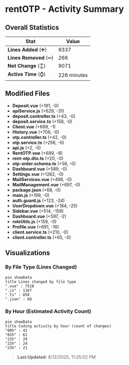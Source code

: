 # rentOTP - Activity Summary 

## Overall Statistics

| Stat                   | Value                                                             |
| ---------------------- | ----------------------------------------------------------------- |
| **Lines Added** (➕)   | 9337                                          |
| **Lines Removed** (➖) | 266                                        |
| **Net Change** (↕)    | 9071                |
| **Active Time** (⌚)   | 226 minutes |


## Modified Files
- **Deposit.vue** (+191, -0)
- **apiService.js** (+629, -31)
- **deposit.controller.ts** (+43, -0)
- **deposit.service.ts** (+158, -0)
- **Client.vue** (+689, -1)
- **History.vue** (+706, -0)
- **otp.controller.ts** (+42, -0)
- **otp.service.ts** (+256, -0)
- **api.js** (+2, -0)
- **RentOTP.vue** (+689, -8)
- **rent-otp.dto.ts** (+20, -0)
- **otp-order.schema.ts** (+56, -0)
- **Dashboard.vue** (+589, -0)
- **Settings.vue** (+1262, -0)
- **MailServices.vue** (+498, -0)
- **MailManagement.vue** (+697, -0)
- **package.json** (+68, -0)
- **main.js** (+199, -0)
- **auth.guard.js** (+123, -24)
- **UserDropdown.vue** (+184, -25)
- **Sidebar.vue** (+514, -159)
- **Dashboard.vue** (+597, -2)
- **roleUtils.js** (+159, -0)
- **Profile.vue** (+691, -16)
- **client.service.ts** (+210, -0)
- **client.controller.ts** (+65, -0)

## Visualizations

### By File Type (Lines Changed)

```mermaid
pie showData
title Lines changed by file type
".vue" : 7518
".js" : 1167
".ts" : 850
".json" : 68
```

### By Hour (Estimated Activity Count)

```mermaid
pie showData
title Coding activity by hour (count of changes)
"00h" : 42
"01h" : 61
"21h" : 29
"22h" : 24
"23h" : 21
```


> **Last Updated:** 8/12/2025, 11:25:02 PM